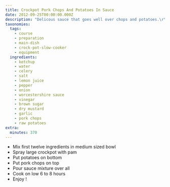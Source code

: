 ```yaml
---
title: Crockpot Pork Chops And Potatoes In Sauce
date: 2012-09-25T00:00:00.000Z
description: "Delicous sauce that goes well over chops and potatoes.\r\ni serve with whole kernel corn and a lettuce salad."
taxonomies:
  tags:
    - course
    - preparation
    - main-dish
    - crock-pot-slow-cooker
    - equipment
  ingredients:
    - ketchup
    - water
    - celery
    - salt
    - lemon juice
    - pepper
    - onion
    - worcestershire sauce
    - vinegar
    - brown sugar
    - dry mustard
    - garlic
    - pork chops
    - raw potatoes
extra:
  minutes: 370
---
```

 - Mix first twelve ingredients in medium sized bowl
 - Spray large crockpot with pam
 - Put potatoes on bottom
 - Put pork chops on top
 - Pour sauce mixture over all
 - Cook on low 6 to 8 hours
 - Enjoy !
